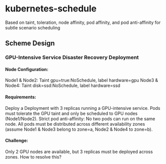 # kubernetes-schedule
Based on taint, toleration, node affinity, pod affinity, and pod anti-affinity for subtle scenario scheduling

## Scheme Design
### GPU-Intensive Service Disaster Recovery Deployment
#### Node Configuration:
Node1 & Node2: Taint gpu=true:NoSchedule, label hardware=gpu
Node3 & Node4: Taint disk=ssd:NoSchedule, label hardware=ssd
#### Requirements:
Deploy a Deployment with 3 replicas running a GPU-intensive service.
Pods must tolerate the GPU taint and only be scheduled to GPU nodes (Node1/Node2).
Strict pod anti-affinity: No two pods can run on the same node.
All pods must be distributed across different availability zones (assume Node1 & Node3 belong to zone=a, Node2 & Node4 to zone=b).
#### Challenge:
Only 2 GPU nodes are available, but 3 replicas must be deployed across zones. How to resolve this?
